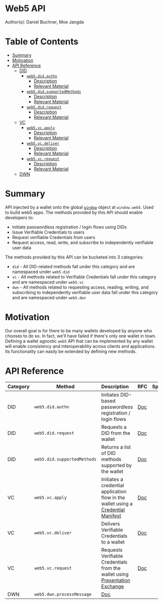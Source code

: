 # Web5 API <!-- omit in toc -->

Author(s): Daniel Buchner, Moe Jangda

# Table of Contents <!-- omit in toc -->
- [Summary](#summary)
- [Motivation](#motivation)
- [API Reference](#api-reference)
  - [DID](#did)
    - [`web5.did.authn`](#web5didauthn)
      - [Description](#description)
      - [Relevant Material](#relevant-material)
    - [`web5.did.supportedMethods`](#web5didsupportedmethods)
      - [Description](#description-1)
      - [Relevant Material](#relevant-material-1)
    - [`web5.did.request`](#web5didrequest)
      - [Description](#description-2)
      - [Relevant Material](#relevant-material-2)
  - [VC](#vc)
    - [`web5.vc.apply`](#web5vcapply)
      - [Description](#description-3)
      - [Relevant Material](#relevant-material-3)
    - [`web5.vc.deliver`](#web5vcdeliver)
      - [Description](#description-4)
      - [Relevant Material](#relevant-material-4)
    - [`web5.vc.request`](#web5vcrequest)
      - [Description](#description-5)
      - [Relevant Material](#relevant-material-5)
  - [DWN](#dwn)

# Summary
API injected by a wallet onto the global [`window`](https://developer.mozilla.org/en-US/docs/Web/API/Window) object at `window.web5`. Used to build web5 apps. The methods provided by this API should enable developers to:
- Initiate passwordless registration / login flows using DIDs
- Issue Verifiable Credentials to users
- Request verifiable Credentials from users
- Request access, read, write, and subscribe to independently verifiable user data

The methods provided by this API can be bucketed into 3 categories:
* `did` - All DID-related methods fall under this category and are namespaced under `web5.did`
* `vc` - All methods related to Verifiable Credentials fall under this category and are namespaced under `web5.vc`
* `dwn` - All methods related to requesting access, reading, writing, and subscribing to independently verifiable user data fall under this category and are namespaced under `web5.dwn`

# Motivation
Our overall goal is for there to be many wallets developed by anyone who chooses to do so. In fact, we'll have failed if there's only one wallet in town. Defining a wallet agnostic `web5` API that can be implemented by any wallet will enable consistency and interoperability across clients and applications. Its functionality can easily be extended by defining new methods.

# API Reference

| Category | Method                      | Description                                                                                                                           | RFC                                    | Spec |     |
| -------- | --------------------------- | :------------------------------------------------------------------------------------------------------------------------------------ | -------------------------------------- | ---- | --- |
| DID      | `web5.did.authn`            | Initiates DID-based passwordless registration / login flows                                                                           | [Doc](./web5-did-authn.md)             |      |     |
| DID      | `web5.did.request`          | Requests a DID from the wallet                                                                                                        | [Doc](./web5-did-request.md)           |      |     |
| DID      | `web5.did.supportedMethods` | Returns a list of DID methods supported by the wallet                                                                                 | [Doc](./web5-did-supported-methods.md) |      |     |
| VC       | `web5.vc.apply`             | Initiates a credential application flow in the wallet using a [Credential Manifest](https://identity.foundation/credential-manifest/) | [Doc](./web5-vc-apply.md)              |      |     |
| VC       | `web5.vc.deliver`           | Delivers Verifiable Credentials to a wallet                                                                                           | [Doc](./web5-vc-deliver.md)            |      |     |
| VC       | `web5.vc.request`           | Requests Verifiable Credentials from the wallet using [Presentation Exchange](https://identity.foundation/presentation-exchange/)     | [Doc](./web5-vc-request.md)            |      |     |
| DWN      | `web5.dwn.processMessage`   | [Doc](./web5-dwn-process-message.md)                                                                                                  |                                        |      |     |